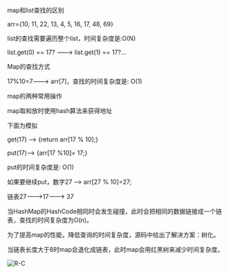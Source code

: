 map和list查找的区别


arr={10, 11, 22, 13, 4, 5, 16, 17, 48, 69}


list的查找需要遍历整个list，时间复杂度是:O(N)


list.get(0) == 17? ---> list.get(1) == 17?...


Map的查找方式


17%10=7---> arr[7]，查找的时间复杂度是: O(1)


map的两种常用操作


map取和放时使用hash算法来获得地址


下面为模拟


get(17) --> {return arr[17 % 10];}



put(17)--> {arr[17 %10]= 17;}

put的时间复杂度是: O(1)


如果要继续put，数字27 --> arr[27 % 10]=27;


链表27--->17---> 37


当HashMap的HashCode相同时会发生碰撞，此时会把相同的数据链接成一个链表，查找的时间复杂度为O(n)。


为了提高map的性能，降低查询的时间复杂度，源码中给出了解决方案：树化。



当链表长度大于8时map会退化成链表，此时map会用红黑树来减少时间复杂度。

![R-C](https://github.com/DecZeroTwo/Learn-Java/assets/138491961/49d26361-45be-4b1a-b4c5-8cf1e7a0ba50)
